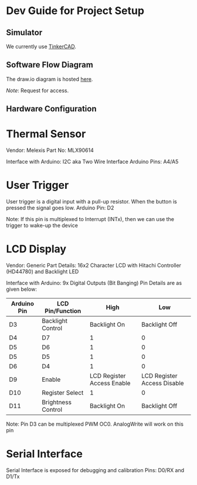 # Dev Guide for Project Setup

## Simulator

We currently use [TinkerCAD](https://www.tinkercad.com/things/2z7LW7in4Lc-fantabulous-esboo/editel?tenant=circuits?sharecode=epiT4VgdNyYcs9Lqs6U2rB50uQc9jo6lYPlmHBFLyK4=).

## Software Flow Diagram

The draw.io diagram is hosted [here](https://app.diagrams.net/?state=%7B%22folderId%22:%221a55Arj23pD1N4WzjrUQBMDq9hy1Yo-RW%22,%22action%22:%22create%22,%22userId%22:%22102256087548180712112%22%7D#G140NqgQfMoGXBQ4lMXQbyQO76sgpE6Sz-).

*Note*: Request for access.

## Hardware Configuration

# Thermal Sensor
Vendor: Melexis
Part No: MLX90614

Interface with Arduino: I2C aka Two Wire Interface
Arduino Pins: A4/A5

# User Trigger
User trigger is a digital input with a pull-up resistor. When the button is pressed the signal goes low.
Arduino Pin: D2

Note: If this pin is multiplexed to Interrupt (INTx), then we can use the trigger to wake-up the device

# LCD Display
Vendor: Generic
Part Details: 16x2 Character LCD with Hitachi Controller (HD44780) and Backlight LED

Interface with Arduino: 9x Digital Outputs (Bit Banging)
Pin Details are as given below:

| Arduino Pin | LCD Pin/Function   | High                       | Low                         |
|-------------|--------------------|----------------------------|-----------------------------|
| D3          | Backlight Control  | Backlight On               | Backlight Off               |
| D4          | D7                 | 1                          | 0                           |
| D5          | D6                 | 1                          | 0                           |
| D5          | D5                 | 1                          | 0                           |
| D6          | D4                 | 1                          | 0                           |
| D9          | Enable             | LCD Register Access Enable | LCD Register Access Disable |
| D10         | Register Select    | 1                          | 0                           |
| D11         | Brightness Control | Backlight On               | Backlight Off               |


Note: Pin D3 can be multiplexed PWM OC0. AnalogWrite will work on this pin

# Serial Interface
Serial Interface is exposed for debugging and calibration
Pins: D0/RX and D1/Tx


